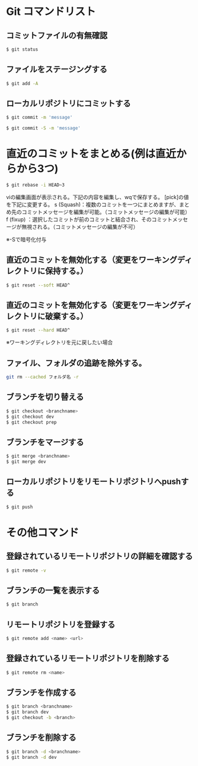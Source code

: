 # Git コマンドリスト
## コミットファイルの有無確認
```bash
$ git status
```
## ファイルをステージングする
```bash
$ git add -A
```
## ローカルリポジトリにコミットする
```bash
$ git commit -m 'message'

$ git commit -S -m 'message'
```

# 直近のコミットをまとめる(例は直近からから3つ)
```bash
$ git rebase -i HEAD~3
```
viの編集画面が表示される。下記の内容を編集し、wqで保存する。
[pick]の値を下記に変更する。
s 	(Squash)：複数のコミットを一つにまとめますが、まとめ先のコミットメッセージを編集が可能。（コミットメッセージの編集が可能）
f	(fixup) ：選択したコミットが前のコミットと結合され、そのコミットメッセージが無視される。（コミットメッセージの編集が不可）

※-Sで暗号化付与

## 直近のコミットを無効化する（変更をワーキングディレクトリに保持する。）
```bash
$ git reset --soft HEAD^
```

## 直近のコミットを無効化する（変更をワーキングディレクトリに破棄する。）
```bash
$ git reset --hard HEAD^
```
※ワーキングディレクトリを元に戻したい場合

## ファイル、フォルダの追跡を除外する。
```bash
git rm --cached フォルダ名 -r
```

## ブランチを切り替える
```bash
$ git checkout <branchname>
$ git checkout dev
$ git checkout prep
```

## ブランチをマージする
```bash
$ git merge <branchname> 
$ git merge dev
```

## ローカルリポジトリをリモートリポジトリへpushする
```bash
$ git push
```

# その他コマンド
## 登録されているリモートリポジトリの詳細を確認する
```bash
$ git remote -v
```
## ブランチの一覧を表示する
```bash
$ git branch
```
## リモートリポジトリを登録する
```bash
$ git remote add <name> <url>
```
## 登録されているリモートリポジトリを削除する
```bash
$ git remote rm <name>
```
## ブランチを作成する
```bash
$ git branch <branchname>
$ git branch dev
$ git checkout -b <branch> 
```
## ブランチを削除する
```bash
$ git branch -d <branchname> 
$ git branch -d dev
```
